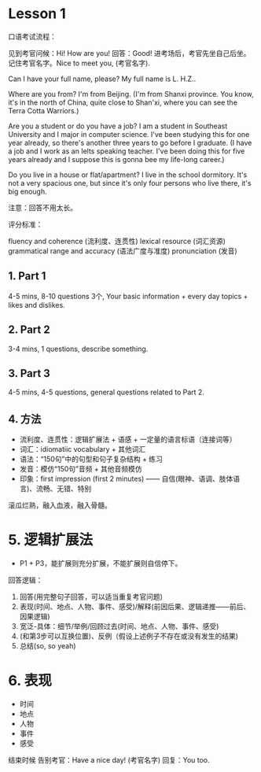# Lesson 1 

口语考试流程：

见到考官问候：Hi! How are you!
回答：Good!
进考场后，考官先坐自己后坐。记住考官名字。Nice to meet you, (考官名字).

Can I have your full name, please?
My full name is L. H.Z..

Where are you from?
I'm from Beijing.
(I'm from Shanxi province. You know, it's in the north of China, quite close to Shan'xi, where you can see the Terra Cotta Warriors.)

Are you a student or do you have a job?
I am a student in Southeast University and I major in computer science. I've been studying this for one year already, so there's another three years to go before I graduate.
(I have a job and I work as an Ielts speaking teacher. I've been doing this for five years already and I suppose this is gonna bee my life-long career.)

Do you live in a house or flat/apartment?
I live in the school dormitory. It's not a very spacious one, but since it's only four persons who live there, it's big enough.

注意：回答不用太长。

评分标准：

fluency and coherence (流利度、连贯性)
lexical resource (词汇资源)
grammatical range and accuracy (语法广度与准度)
pronunciation (发音)

## 1. Part 1
4-5 mins, 8-10 questions
3个, Your basic information + every day topics + likes and dislikes.


## 2. Part 2
3-4 mins, 1 questions, describe something.



## 3. Part 3
4-5 mins, 4-5 questions, general questions related to Part 2.


## 4. 方法

* 流利度、连贯性：逻辑扩展法 + 语感 + 一定量的语言标语（连接词等）
* 词汇：idiomatiic vocabulary + 其他词汇
* 语法：“150句”中的句型和句子复杂结构 + 练习
* 发音：模仿“150句”音频 + 其他音频模仿
* 印象：first impression (first 2 minutes) —— 自信(眼神、语调、肢体语言)、流畅、无错、特别

滚瓜烂熟，融入血液，融入骨髓。

# 5. 逻辑扩展法

* P1 + P3，能扩展则充分扩展，不能扩展则自信停下。

回答逻辑：
1. 回答(用完整句子回答，可以适当重复考官问题)
2. 表现(时间、地点、人物、事件、感受)/解释(前因后果、逻辑递推——前后、因果逻辑)
3. 宽泛-具体：细节/举例/回顾过去(时间、地点、人物、事件、感受)
4. (和第3步可以互换位置)、反例（假设上述例子不存在或没有发生的结果)
5. 总结(so, so yeah)


# 6. 表现
* 时间
* 地点
* 人物
* 事件
* 感受


结束时候
告别考官：Have a nice day! (考官名字)
回复：You too.